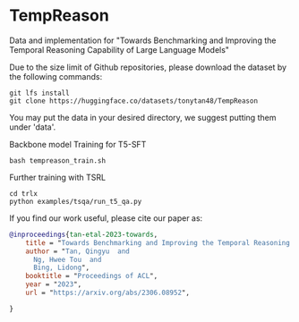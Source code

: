 # TempReason
Data and implementation for "Towards Benchmarking and Improving the Temporal Reasoning Capability of Large Language Models"

Due to the size limit of Github repositories, please download the dataset by the following commands:
```
git lfs install
git clone https://huggingface.co/datasets/tonytan48/TempReason
```
You may put the data in your desired directory, we suggest putting them under 'data'.

Backbone model Training for T5-SFT
```
bash tempreason_train.sh
```


Further training with TSRL 
```
cd trlx
python examples/tsqa/run_t5_qa.py
```

If you find our work useful, please cite our paper as:
```bibtex
@inproceedings{tan-etal-2023-towards,
    title = "Towards Benchmarking and Improving the Temporal Reasoning Capability of Large Language Models",
    author = "Tan, Qingyu  and
      Ng, Hwee Tou  and
      Bing, Lidong",
    booktitle = "Proceedings of ACL",
    year = "2023",
    url = "https://arxiv.org/abs/2306.08952",

}
```
